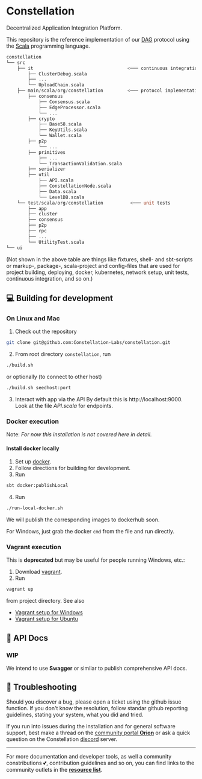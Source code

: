 
# Constellation
Decentralized Application Integration Platform.

This repository is the reference implementation of our 
[DAG](https://en.wikipedia.org/wiki/Directed_acyclic_graph) 
protocol using the 
[Scala](https://www.scala-lang.org/) 
programming language.

```scala
constellation
└── src
    ├── it                                   <─── continuous integration
        ├── ClusterDebug.scala
        ├── ...
        └── UploadChain.scala
    ├── main/scala/org/constellation         <─── protocol implementation
        ├── consensus
            ├── Consensus.scala
            ├── EdgeProcessor.scala
            └── ...
        ├── crypto
            ├── Base58.scala
            ├── KeyUtils.scala
            └── Wallet.scala
        ├── p2p
            └── ...
        ├── primitives
            ├── ...
            └── TransactionValidation.scala
        ├── serializer
        ├── util
            ├── API.scala
            ├── ConstellationNode.scala
            ├── Data.scala
            └── LevelDB.scala
    └── test/scala/org/constellation          <─── unit tests
        ├── app
        ├── cluster
        ├── consensus
        ├── p2p
        ├── rpc
        ├── ...
        └── UtilityTest.scala
└── ui
```

(Not shown in the above table are things like fixtures, shell- and sbt-scripts or markup-, package-, scala-project and config-files that are used for project building, deploying, docker, kubernetes, network setup, unit tests, continuous integration, and so on.)

## :computer: Building for development
### On Linux and Mac
1. Check out the repository 
```bash
git clone git@github.com:Constellation-Labs/constellation.git
```
2. From root directory `constellation`, run 
```bash
./build.sh
```
or optionally (to connect to other host)
```bash
./build.sh seedhost:port
```
3. Interact with app via the API 
By default this is 
http://localhost:9000. 
Look at the file _API.scala_ for endpoints.

### Docker execution 

Note: *For now this installation is not covered here in detail.*

#### Install docker locally
1. Set up [docker](https://www.docker.com/).
2. Follow directions for building for development.
3. Run
```bash
sbt docker:publishLocal
```
4. Run
```bash
./run-local-docker.sh
```

We will publish the corresponding images to dockerhub soon.

For Windows, just grab the docker ```cmd``` from the file and run directly.

### Vagrant execution
This is **deprecated** but may be useful for people running Windows, etc.:
1. Download [vagrant](https://www.vagrantup.com).
2. Run 
```bash
vagrant up
```
from project directory. See also
* [Vagrant setup for Windows](https://drive.google.com/file/d/1xobpv4Ew1iCN9j-M-ItU6PsfnybHUryy/view)
* [Vagrant setup for Ubuntu](https://docs.google.com/document/u/1/d/e/2PACX-1vST7vBIMxom99hKr5XyVFpM6TAs_pw-iqq403AktMWnqr3dxUFX5c0g9BWD5gU5TDPZVXKcW3HTWbVl/pub)

## :green_book: API Docs
### WIP 
We intend to use **Swagger** or similar to publish comprehensive API docs.

## :rotating_light: Troubleshooting
Should you discover a bug, please open a ticket using the github issue function. If you don't know the resolution, follow standar github reporting guidelines, stating your system, what you did and tried. 

If you run into issues during the installation and for general software support, best make a thread on the [community portal **Orion**](https://orion.constellationlabs.io/accounts/login/?next=/) or ask a quick question on the Constellation [discord](https://discordapp.com/invite/KMSmXbV) server. 

---

For more documentation and developer tools, as well a community constributions :two_hearts:, contribution guidelines and so on, you can find links to the community outlets in the 
[**resource list**](https://github.com/Constellation-Labs/awesome-constellation). 
